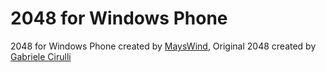 2048 for Windows Phone
====

2048 for Windows Phone created by [MaysWind](http://github.com/mayswind/2048), Original 2048 created by [Gabriele Cirulli](http://gabrielecirulli.github.io/2048)
